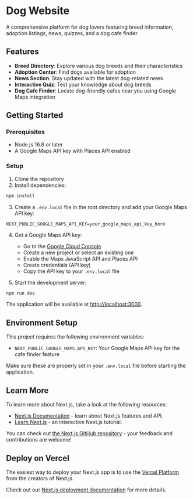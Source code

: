 # Dog Website

A comprehensive platform for dog lovers featuring breed information, adoption listings, news, quizzes, and a dog cafe finder.

## Features

- **Breed Directory**: Explore various dog breeds and their characteristics
- **Adoption Center**: Find dogs available for adoption
- **News Section**: Stay updated with the latest dog-related news
- **Interactive Quiz**: Test your knowledge about dog breeds
- **Dog Cafe Finder**: Locate dog-friendly cafes near you using Google Maps integration

## Getting Started

### Prerequisites

- Node.js 16.8 or later
- A Google Maps API key with Places API enabled

### Setup

1. Clone the repository
2. Install dependencies:

```bash
npm install
```

3. Create a `.env.local` file in the root directory and add your Google Maps API key:

```env
NEXT_PUBLIC_GOOGLE_MAPS_API_KEY=your_google_maps_api_key_here
```

4. Get a Google Maps API key:
   - Go to the [Google Cloud Console](https://console.cloud.google.com/)
   - Create a new project or select an existing one
   - Enable the Maps JavaScript API and Places API
   - Create credentials (API key)
   - Copy the API key to your `.env.local` file

5. Start the development server:

```bash
npm run dev
```

The application will be available at [http://localhost:3000](http://localhost:3000).

## Environment Setup

This project requires the following environment variables:

- `NEXT_PUBLIC_GOOGLE_MAPS_API_KEY`: Your Google Maps API key for the cafe finder feature

Make sure these are properly set in your `.env.local` file before starting the application.

## Learn More

To learn more about Next.js, take a look at the following resources:

- [Next.js Documentation](https://nextjs.org/docs) - learn about Next.js features and API.
- [Learn Next.js](https://nextjs.org/learn) - an interactive Next.js tutorial.

You can check out [the Next.js GitHub repository](https://github.com/vercel/next.js) - your feedback and contributions are welcome!

## Deploy on Vercel

The easiest way to deploy your Next.js app is to use the [Vercel Platform](https://vercel.com/new?utm_medium=default-template&filter=next.js&utm_source=create-next-app&utm_campaign=create-next-app-readme) from the creators of Next.js.

Check out our [Next.js deployment documentation](https://nextjs.org/docs/app/building-your-application/deploying) for more details.
